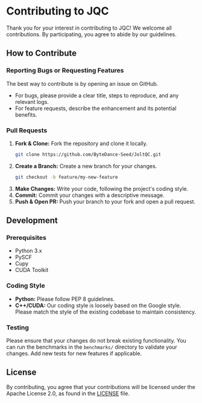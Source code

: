 # Contributing to JQC

Thank you for your interest in contributing to JQC! We welcome all contributions. By participating, you agree to abide by our guidelines.

## How to Contribute

### Reporting Bugs or Requesting Features
The best way to contribute is by opening an issue on GitHub.
- For bugs, please provide a clear title, steps to reproduce, and any relevant logs.
- For feature requests, describe the enhancement and its potential benefits.

### Pull Requests
1.  **Fork & Clone:** Fork the repository and clone it locally.
    ```bash
    git clone https://github.com/ByteDance-Seed/JoltQC.git
    ```
2.  **Create a Branch:** Create a new branch for your changes.
    ```bash
    git checkout -b feature/my-new-feature
    ```
3.  **Make Changes:** Write your code, following the project's coding style.
4.  **Commit:** Commit your changes with a descriptive message.
5.  **Push & Open PR:** Push your branch to your fork and open a pull request.

## Development

### Prerequisites
- Python 3.x
- PySCF
- Cupy
- CUDA Toolkit

### Coding Style
- **Python:** Please follow PEP 8 guidelines.
- **C++/CUDA:** Our coding style is loosely based on the Google style. Please match the style of the existing codebase to maintain consistency.

### Testing
Please ensure that your changes do not break existing functionality. You can run the benchmarks in the `benchmarks/` directory to validate your changes. Add new tests for new features if applicable.

## License
By contributing, you agree that your contributions will be licensed under the Apache License 2.0, as found in the [LICENSE](LICENSE) file.
